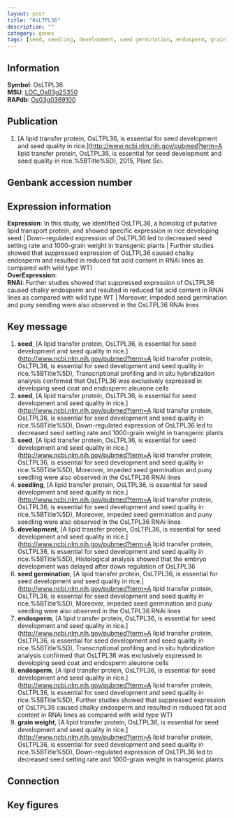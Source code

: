```yaml
---
layout: post
title: "OsLTPL36"
description: ""
category: genes
tags: [seed, seedling, development, seed germination, endosperm, grain weight, Gene]
---
```


## Information
__Symbol__: OsLTPL36  
__MSU__: [LOC_Os03g25350](http://rice.plantbiology.msu.edu/cgi-bin/ORF_infopage.cgi?orf=LOC_Os03g25350)  
__RAPdb__: [Os03g0369100](http://rapdb.dna.affrc.go.jp/viewer/gbrowse_details/irgsp1?name=Os03g0369100)  

## Publication
1. [A lipid transfer protein, OsLTPL36, is essential for seed development and seed quality in rice.](http://www.ncbi.nlm.nih.gov/pubmed?term=A lipid transfer protein, OsLTPL36, is essential for seed development and seed quality in rice.%5BTitle%5D), 2015, Plant Sci.

## Genbank accession number

## Expression information
__Expression__: In this study, we identified OsLTPL36, a homolog of putative lipid transport protein, and showed specific expression in rice developing seed |  Down-regulated expression of OsLTPL36 led to decreased seed setting rate and 1000-grain weight in transgenic plants |  Further studies showed that suppressed expression of OsLTPL36 caused chalky endosperm and resulted in reduced fat acid content in RNAi lines as compared with wild type WT)  
__OverExpression__:  
__RNAi__: Further studies showed that suppressed expression of OsLTPL36 caused chalky endosperm and resulted in reduced fat acid content in RNAi lines as compared with wild type WT |  Moreover, impeded seed germination and puny seedling were also observed in the OsLTPL36 RNAi lines  

## Key message
1. __seed__, [A lipid transfer protein, OsLTPL36, is essential for seed development and seed quality in rice.](http://www.ncbi.nlm.nih.gov/pubmed?term=A lipid transfer protein, OsLTPL36, is essential for seed development and seed quality in rice.%5BTitle%5D),  Transcriptional profiling and in situ hybridization analysis confirmed that OsLTPL36 was exclusively expressed in developing seed coat and endosperm aleurone cells
2. __seed__, [A lipid transfer protein, OsLTPL36, is essential for seed development and seed quality in rice.](http://www.ncbi.nlm.nih.gov/pubmed?term=A lipid transfer protein, OsLTPL36, is essential for seed development and seed quality in rice.%5BTitle%5D),  Down-regulated expression of OsLTPL36 led to decreased seed setting rate and 1000-grain weight in transgenic plants
3. __seed__, [A lipid transfer protein, OsLTPL36, is essential for seed development and seed quality in rice.](http://www.ncbi.nlm.nih.gov/pubmed?term=A lipid transfer protein, OsLTPL36, is essential for seed development and seed quality in rice.%5BTitle%5D),  Moreover, impeded seed germination and puny seedling were also observed in the OsLTPL36 RNAi lines
4. __seedling__, [A lipid transfer protein, OsLTPL36, is essential for seed development and seed quality in rice.](http://www.ncbi.nlm.nih.gov/pubmed?term=A lipid transfer protein, OsLTPL36, is essential for seed development and seed quality in rice.%5BTitle%5D),  Moreover, impeded seed germination and puny seedling were also observed in the OsLTPL36 RNAi lines
5. __development__, [A lipid transfer protein, OsLTPL36, is essential for seed development and seed quality in rice.](http://www.ncbi.nlm.nih.gov/pubmed?term=A lipid transfer protein, OsLTPL36, is essential for seed development and seed quality in rice.%5BTitle%5D),  Histological analysis showed that the embryo development was delayed after down regulation of OsLTPL36
6. __seed germination__, [A lipid transfer protein, OsLTPL36, is essential for seed development and seed quality in rice.](http://www.ncbi.nlm.nih.gov/pubmed?term=A lipid transfer protein, OsLTPL36, is essential for seed development and seed quality in rice.%5BTitle%5D),  Moreover, impeded seed germination and puny seedling were also observed in the OsLTPL36 RNAi lines
7. __endosperm__, [A lipid transfer protein, OsLTPL36, is essential for seed development and seed quality in rice.](http://www.ncbi.nlm.nih.gov/pubmed?term=A lipid transfer protein, OsLTPL36, is essential for seed development and seed quality in rice.%5BTitle%5D),  Transcriptional profiling and in situ hybridization analysis confirmed that OsLTPL36 was exclusively expressed in developing seed coat and endosperm aleurone cells
8. __endosperm__, [A lipid transfer protein, OsLTPL36, is essential for seed development and seed quality in rice.](http://www.ncbi.nlm.nih.gov/pubmed?term=A lipid transfer protein, OsLTPL36, is essential for seed development and seed quality in rice.%5BTitle%5D),  Further studies showed that suppressed expression of OsLTPL36 caused chalky endosperm and resulted in reduced fat acid content in RNAi lines as compared with wild type WT)  
9. __grain weight__, [A lipid transfer protein, OsLTPL36, is essential for seed development and seed quality in rice.](http://www.ncbi.nlm.nih.gov/pubmed?term=A lipid transfer protein, OsLTPL36, is essential for seed development and seed quality in rice.%5BTitle%5D),  Down-regulated expression of OsLTPL36 led to decreased seed setting rate and 1000-grain weight in transgenic plants

## Connection

## Key figures


